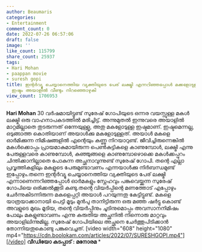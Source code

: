 ```yaml
---
author: Beaumaris
categories:
- Entertainment
comment_count: 0
date: 2022-07-26 06:57:06
draft: false
image: ''
like_count: 115799
share_count: 25937
tags:
- Hari Mohan
- paappan movie
- suresh gopi
title: ഇന്റർവ്യൂ ചെയ്യാനെത്തിയ വ്യക്തിയുടെ പേര് ലക്ഷ്മി എന്നറിഞ്ഞപ്പോൾ മക്കളോടുള്ള
  ഇഷ്ടം അയാളിൽ വീണ്ടും നിറഞ്ഞൊഴുകി
view_count: 1706953
---
```


**Hari Mohan** 30 വർഷമായിട്ടുണ്ട് സുരേഷ് ഗോപിയുടെ ഒന്നര വയസ്സുള്ള മകൾ ലക്ഷ്മി ഒരു വാഹനാപകടത്തിൽ മരിച്ചിട്ട്. അന്നുമുതൽ ഇന്നുവരെ അയാളിൽ മാറ്റമില്ലാതെ തുടരുന്നത് ഒന്നേയുള്ളൂ, അതു മകളോടുള്ള ഇഷ്ടമാണ്. ഇഷ്ടമെന്നല്ല, ഒടുങ്ങാത്ത കൊതിയാണ് അയാൾക്കു മകളോടുള്ളത്. അയാൾ മകളെ ഓർമിക്കുന്ന നിമിഷങ്ങളിൽ എന്റെയും കണ്ണു നിറയാറുണ്ട്. ജീവിച്ചിരുന്നെങ്കിൽ മകൾക്കൊപ്പം പ്രായമാകുമായിരുന്ന പെൺകുട്ടികളെ കാണുമ്പോൾ, ലക്ഷ്മി എന്നു പേരുള്ളവരെ കാണുമ്പോൾ, കുഞ്ഞുങ്ങളെ കാണുമ്പോഴൊക്കെ മകൾക്കപ്പുറം ചിന്തിക്കാനില്ലാതെ പോകുന്ന അച്ഛനാവുന്നുണ്ട് സുരേഷ് ഗോപി. തന്റെ എല്ലാ പ്രവൃത്തികളിലും മകളുടെ പേരുമുണ്ടാവണം എന്നയാൾക്കു നിർബന്ധമുണ്ട് ഇപ്പോഴും.തന്നെ ഇന്റർവ്യൂ ചെയ്യാനെത്തിയ വ്യക്തിയുടെ പേര് ലക്ഷ്മി എന്നാണെന്നറിഞ്ഞപ്പോൾ ഓർമകളും സ്നേഹവും പങ്കുവെയ്ക്കുന്ന സുരേഷ് ഗോപിയെ ഒരിക്കൽക്കൂടി കണ്ടു.തന്റെ വിയർപ്പിന്റെ മണത്തോട് എപ്പോഴും ചേർന്നുകിടന്നിരുന്ന മകളെപ്പറ്റി അയാൾ പറയുന്നതു കേട്ടിട്ടുണ്ട്. മകളെ യാത്രയാക്കാനായി പെട്ടി മൂടും മുൻപു താനിട്ടിരുന്ന ഒരു മഞ്ഞ ഷർട്ടു കൊണ്ട് അവളുടെ മുഖം മൂടിയ, തന്റെ വിയർപ്പിനും ചൂടിനുമൊപ്പം അവസാനനിമിഷം പോലും മകളുണ്ടാവണം എന്നു കരുതിയ അച്ഛനിൽ നിന്നൊരു മാറ്റവും അയാളിലിന്നുമില്ല. സുരേഷ് ഗോപിയിലെ അച്ഛനെ ചേർത്തുപിടിക്കാൻ തോന്നിയതുകൊണ്ടു പങ്കുവെച്ചത്. [video width="608" height="1080" mp4="https://cdn.boolokam.com/articles/2022/07/SURESHGOPI.mp4"][/video] **വീഡിയോ കടപ്പാട് : മനോരമ** *